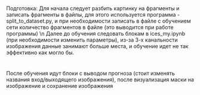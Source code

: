 # 
Подготовка:
Для начала следует разбить картинку на фрагменты и записать фрагменты в файлы, для этого используется программа - split_to_dataset.py, и при необходимости записать в файле с обучением сети количество фрагментов в файле (это выводится при работе программы)
\n
Далее до обучения следовать блокам в ices_my.ipynb (при необходимости изменить параметры), из-за 3-х канальности изображения данные занимают больше места, и обучение идет не так эффективно как могло бы.
#
После обучения идут блоки с выводом прогноза (стоит изменять названия вход/выходящего изображения), после визуализация маски на изображение и сохранение изображения
